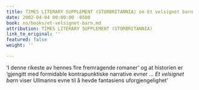 ```yaml
---
title: TIMES LITERARY SUPPLEMENT (STORBRITANNIA) on Et velsignet barn
date: 2002-04-04 00:00:00 -0500
book: no/books/et-velsignet-barn.md
attribution: TIMES LITERARY SUPPLEMENT (STORBRITANNIA)
link_to_original: ''
featured: false
weight: ''

---
```

‘I denne rikeste av hennes fire fremragende romaner’ og at historien er ‘gjengitt med formidable kontrapunktiske narrative evner … _Et velsignet barn_ viser Ullmanns evne til å hevde fantasiens uforgjengelighet’
